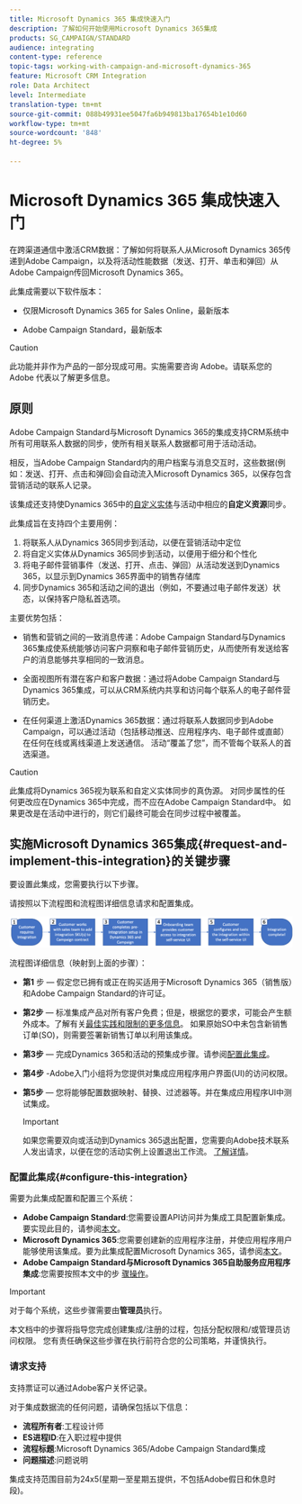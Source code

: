 ```yaml
---
title: Microsoft Dynamics 365 集成快速入门
description: 了解如何开始使用Microsoft Dynamics 365集成
products: SG_CAMPAIGN/STANDARD
audience: integrating
content-type: reference
topic-tags: working-with-campaign-and-microsoft-dynamics-365
feature: Microsoft CRM Integration
role: Data Architect
level: Intermediate
translation-type: tm+mt
source-git-commit: 088b49931ee5047fa6b949813ba17654b1e10d60
workflow-type: tm+mt
source-wordcount: '848'
ht-degree: 5%

---
```



# Microsoft Dynamics 365 集成快速入门

在跨渠道通信中激活CRM数据：了解如何将联系人从Microsoft Dynamics 365传递到Adobe Campaign，以及将活动性能数据（发送、打开、单击和弹回）从Adobe Campaign传回Microsoft Dynamics 365。

此集成需要以下软件版本：

* 仅限Microsoft Dynamics 365 for Sales Online，最新版本

* Adobe Campaign Standard，最新版本

>[!CAUTION]
>
>此功能并非作为产品的一部分现成可用。实施需要咨询 Adobe。请联系您的 Adobe 代表以了解更多信息。


## 原则

Adobe Campaign Standard与Microsoft Dynamics 365的集成支持CRM系统中所有可用联系人数据的同步，使所有相关联系人数据都可用于活动活动。

相反，当Adobe Campaign Standard内的用户档案与消息交互时，这些数据(例如：发送、打开、点击和弹回)会自动流入Microsoft Dynamics 365，以保存包含营销活动的联系人记录。

该集成还支持使Dynamics 365中的[自定义实体](../../integrating/using/d365-acs-self-service-app-settings.md)与活动中相应的&#x200B;**自定义资源**&#x200B;同步。

此集成旨在支持四个主要用例：

1. 将联系人从Dynamics 365同步到活动，以便在营销活动中定位
1. 将自定义实体从Dynamics 365同步到活动，以便用于细分和个性化
1. 将电子邮件营销事件（发送、打开、点击、弹回）从活动发送到Dynamics 365，以显示到Dynamics 365界面中的销售存储库
1. 同步Dynamics 365和活动之间的退出（例如，不要通过电子邮件发送）状态，以保持客户隐私首选项。

主要优势包括：

* 销售和营销之间的一致消息传递：Adobe Campaign Standard与Dynamics 365集成使系统能够访问客户洞察和电子邮件营销历史，从而使所有发送给客户的消息能够共享相同的一致消息。

* 全面视图所有潜在客户和客户数据：通过将Adobe Campaign Standard与Dynamics 365集成，可以从CRM系统内共享和访问每个联系人的电子邮件营销历史。

* 在任何渠道上激活Dynamics 365数据：通过将联系人数据同步到Adobe Campaign，可以通过活动（包括移动推送、应用程序内、电子邮件或直邮）在任何在线或离线渠道上发送通信。 活动“覆盖了您”，而不管每个联系人的首选渠道。

>[!CAUTION]
>
>此集成将Dynamics 365视为联系和自定义实体同步的真伪源。  对同步属性的任何更改应在Dynamics 365中完成，而不应在Adobe Campaign Standard中。  如果更改是在活动中进行的，则它们最终可能会在同步过程中被覆盖。


## 实施Microsoft Dynamics 365集成{#request-and-implement-this-integration}的关键步骤

要设置此集成，您需要执行以下步骤。

请按照以下流程图和流程图详细信息请求和配置集成。

![](assets/provisioning-wf.png)

流程图详细信息（映射到上面的步骤）：

* **第1** 步 — 假定您已拥有或正在购买适用于Microsoft Dynamics 365（销售版）和Adobe Campaign Standard的许可证。
* **第2步**  — 标准集成产品对所有客户免费；但是，根据您的要求，可能会产生额外成本。了解有关[最佳实践和限制的更多信息](../../integrating/using/d365-acs-notices-and-recommendations.md)。 如果原始SO中未包含新销售订单(SO)，则需要签署新销售订单以利用该集成。
* **第3步**  — 完成Dynamics 365和活动的预集成步骤。请参阅[配置此集成](#configure-this-integration)。
* **第4步** -Adobe入门小组将为您提供对集成应用程序用户界面(UI)的访问权限。
* **第5步**  — 您将能够配置数据映射、替换、过滤器等。并在集成应用程序UI中测试集成。

   >[!IMPORTANT]
   >
   > 如果您需要双向或活动到Dynamics 365退出配置，您需要向Adobe技术联系人发出请求，以便在您的活动实例上设置退出工作流。 [了解详情](../../integrating/using/d365-acs-notices-and-recommendations.md#opt-out)。

### 配置此集成{#configure-this-integration}

需要为此集成配置和配置三个系统：

* **Adobe Campaign Standard**:您需要设置API访问并为集成工具配置新集成。要实现此目的，请参阅[本文](../../integrating/using/d365-acs-configure-adobe-io.md)。
* **Microsoft Dynamics 365**:您需要创建新的应用程序注册，并使应用程序用户能够使用该集成。要为此集成配置Microsoft Dynamics 365，请参阅[本文](../../integrating/using/d365-acs-configure-d365.md)。
* **Adobe Campaign Standard与Microsoft Dynamics 365自助服务应用程序集成**:您需要按照本文中的步 [骤操作](../../integrating/using/d365-acs-self-service-app-control-access.md)。

>[!IMPORTANT]
>
>对于每个系统，这些步骤需要由&#x200B;**管理员**&#x200B;执行。
>
>本文档中的步骤将指导您完成创建集成/注册的过程，包括分配权限和/或管理员访问权限。  您有责任确保这些步骤在执行前符合您的公司策略，并谨慎执行。


### 请求支持

支持票证可以通过Adobe客户关怀记录。

对于集成数据流的任何问题，请确保包括以下信息：

* **流程所有者**:工程设计师
* **ES进程ID**:在入职过程中提供
* **流程标题**:Microsoft Dynamics 365/Adobe Campaign Standard集成
* **问题描述**:问题说明

集成支持范围目前为24x5(星期一至星期五提供，不包括Adobe假日和休息时段)。

